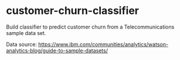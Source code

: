 # customer-churn-classifier
Build classifier to predict customer churn from a Telecommunications sample data set.

Data source: https://www.ibm.com/communities/analytics/watson-analytics-blog/guide-to-sample-datasets/
